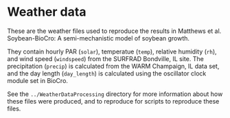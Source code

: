 # Weather data

These are the weather files used to reproduce the results in Matthews et al. Soybean-BioCro: A semi-mechanistic model of soybean growth.

They contain hourly PAR (`solar`), temperatue (`temp`), relative humidity (`rh`), and wind speed (`windspeed`) from the SURFRAD Bondville, IL site. The precipitation (`precip`) is calculated from the WARM Champaign, IL data set, and the day length (`day_length`) is calculated using the oscillator clock module set in BioCro.

See the `../WeatherDataProcessing` directory for more information about how these files were produced, and to reproduce for scripts to reproduce these files.
